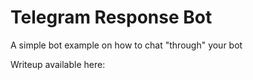# Telegram Response Bot

A simple bot example on how to chat "through" your bot

Writeup available here:
